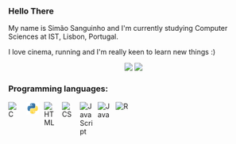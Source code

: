 ### Hello There

My name is Simão Sanguinho and I'm currently studying Computer Sciences at IST, Lisbon, Portugal.

I love cinema, running and I'm really keen to learn new things :)

</div>
<div align="center">
  <img height="180em" src="https://github-readme-stats.vercel.app/api?username=simaosanguinho&show_icons=true&theme=tokyonight&include_all_commits=true&count_private=true"/>
  <img height="180em" src="https://github-readme-stats.vercel.app/api/top-langs/?username=simaosanguinho&layout=compact&langs_count=7&theme=tokyonight"/>
</div>
  
### Programming languages:

  <p align="left">


<img align="left" alt="C" width="26px" src="https://www.pinclipart.com/picdir/big/396-3965857_c-c-programming-language-logo-clipart.png" style="padding-right:10px;" />

<img align="left" alt="Python" width="26px" src="https://raw.githubusercontent.com/devicons/devicon/master/icons/python/python-original.svg" style="padding-right:10px;" />

<img align="left" alt="HTML" width="26px" src="https://logos-download.com/wp-content/uploads/2017/07/HTML5_badge.png" style="padding-right:10px;" />

<img align="left" alt="CSS" width="26px" height="30px" src="https://user-images.githubusercontent.com/22002193/69540470-55a77800-0f8f-11ea-9898-0acd26043695.png" style="padding-right:10px;" />

<img align="left" alt="JavaScript" width="26px" src="https://cdn.jsdelivr.net/gh/devicons/devicon/icons/javascript/javascript-original.svg" style="padding-right:10px;" />

<img align="left" alt="Java" width="26px" src="https://pluspng.com/img-png/java-png-java-png-clipart-png-image-200.png" style="padding-right:10px;" />

<img align="left" alt="R" width="26px" src="https://imgs.search.brave.com/b46Nhej3IR4yEdNoXGOYySaTZcrSdH0a-ft2XvXd0dE/rs:fit:724:561:1/g:ce/aHR0cHM6Ly93b3Jr/aW5nbmF0aW9uLmNv/bS93cC1jb250ZW50/L3VwbG9hZHMvMjAx/OC8wNS9SX2xvZ28u/c3ZnXy5wbmc" style="padding-right:10px;" />
    
&emsp; 
</p>

